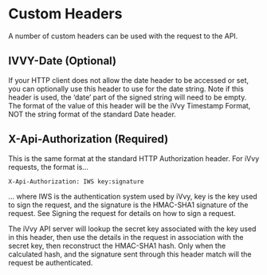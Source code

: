 # Custom Headers

A number of custom headers can be used with the request to the API.

## IVVY-Date \(Optional\)

If your HTTP client does not allow the date header to be accessed or set, you can optionally use this header to use for the date string. Note if this header is used, the ‘date’ part of the signed string will need to be empty. The format of the value of this header will be the iVvy Timestamp Format, NOT the string format of the standard Date header.

## X-Api-Authorization \(Required\)

This is the same format at the standard HTTP Authorization header. For iVvy requests, the format is...

`X-Api-Authorization: IWS key:signature`

… where IWS is the authentication system used by iVvy, key is the key used to sign the request, and the signature is the HMAC-SHA1 signature of the request. See Signing the request for details on how to sign a request.

The iVvy API server will lookup the secret key associated with the key used in this header, then use the details in the request in association with the secret key, then reconstruct the HMAC-SHA1 hash. Only when the calculated hash, and the signature sent through this header match will the request be authenticated.


